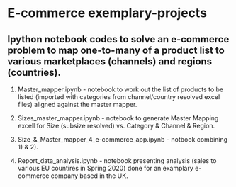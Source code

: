 #  E-commerce exemplary-projects

## Ipython notebook codes to solve an e-commerce problem to map one-to-many of a product list to various marketplaces (channels) and regions (countries).

1) Master_mapper.ipynb - notebook to work out the   list of products to be listed (imported with categories from channel/country resolved excel files) aligned against the master mapper.

2) Sizes_master_mapper.ipynb - notebook to generate Master Mapping excell for Size (subsize resolved) vs. Category & Channel & Region.

3) Size_&_Master_mapper_4_e-commerce_app.ipynb - notbook combining 1) & 2).

4) Report_data_analysis.ipynb - notebook presenting analysis (sales to various EU countires in Spring 2020) done for an examplary e-commerce company based in the UK.
